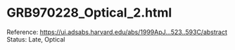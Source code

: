 # GRB970228_Optical_2.html

Reference: https://ui.adsabs.harvard.edu/abs/1999ApJ...523..593C/abstract
Status: Late, Optical